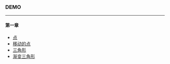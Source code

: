 ### DEMO
---
#### 第一章
  - [点](https://jetlua.github.io/WebGL/chapter_1/point/)
  - [移动的点](https://jetlua.github.io/WebGL/chapter_1/moving_point/)
  - [三角形](https://jetlua.github.io/WebGL/chapter_1/triangle/)
  - [渐变三角形](https://jetlua.github.io/WebGL/chapter_1/gradient_triangle/)
